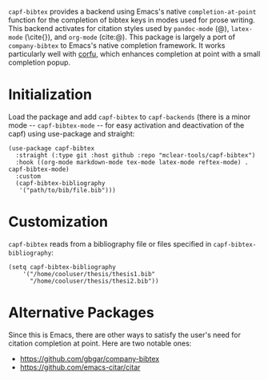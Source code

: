 `capf-bibtex` provides a backend using Emacs's native `completion-at-point`
function for the completion of bibtex keys in modes used for prose writing. This
backend activates for citation styles used by `pandoc-mode` (@), `latex-mode`
(\cite{}), and `org-mode` (cite:@). This package is largely a port of
`company-bibtex` to Emacs's native completion framework. It works particularly
well with [corfu](https://github.com/minad/corfu), which enhances completion at
point with a small completion popup.

# Initialization 

Load the package and add `capf-bibtex` to `capf-backends` (there is a minor mode
-- `capf-bibtex-mode` -- for easy activation and deactivation of the capf) using
use-package and straight:

``` elisp
(use-package capf-bibtex
  :straight (:type git :host github :repo "mclear-tools/capf-bibtex")
  :hook ((org-mode markdown-mode tex-mode latex-mode reftex-mode) . capf-bibtex-mode)
  :custom
  (capf-bibtex-bibliography
   '("path/to/bib/file.bib")))
```

# Customization

`capf-bibtex` reads from a bibliography file or files specified in
`capf-bibtex-bibliography`:

```elisp
(setq capf-bibtex-bibliography
	'("/home/cooluser/thesis/thesis1.bib"
	  "/home/cooluser/thesis/thesi2.bib"))
```

# Alternative Packages 

Since this is Emacs, there are other ways to satisfy the user's need for
citation completion at point. Here are two notable ones:

- https://github.com/gbgar/company-bibtex
- https://github.com/emacs-citar/citar



